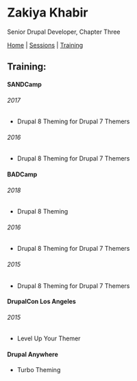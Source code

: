 # Zakiya Khabir
Senior Drupal Developer, Chapter Three

[Home](README.md) | [Sessions](sessions.md) | [Training](training.md)

## Training:

#### SANDCamp
###### 2017
* Drupal 8 Theming for Drupal 7 Themers

###### 2016
* Drupal 8 Theming for Drupal 7 Themers

#### BADCamp
###### 2018
* Drupal 8 Theming

###### 2016
* Drupal 8 Theming for Drupal 7 Themers

###### 2015
* Drupal 8 Theming for Drupal 7 Themers

#### DrupalCon Los Angeles
###### 2015
* Level Up Your Themer

#### Drupal Anywhere
* Turbo Theming

<!-- Global site tag (gtag.js) - Google Analytics -->
<script async src="https://www.googletagmanager.com/gtag/js?id=UA-112629372-1"></script>
<script>
  window.dataLayer = window.dataLayer || [];
  function gtag(){dataLayer.push(arguments);}
  gtag('js', new Date());

  gtag('config', 'UA-112629372-1');
</script>
